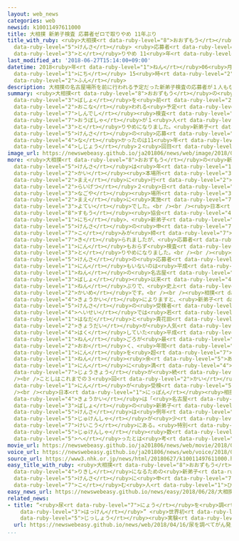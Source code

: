 ```yaml
---
layout: web_news
categories: web
newsid: k10011497611000
title: 大相撲 新弟子検査 応募者ゼロで取りやめ 11年ぶり
title_with_ruby: <ruby>大相撲<rt data-ruby-level="8">おおずもう</rt></ruby> <ruby>新弟子<rt data-ruby-level="7">しんでし</rt></ruby><ruby>検査<rt
  data-ruby-level="5">けんさ</rt></ruby> <ruby>応募者<rt data-ruby-level="7">おうぼしゃ</rt></ruby>ゼロで<ruby>取<rt
  data-ruby-level="3">と</rt></ruby>りやめ 11<ruby>年<rt data-ruby-level="1">ねん</rt></ruby>ぶり
last_modified_at: '2018-06-27T15:14:00+09:00'
datetime: 2018<ruby>年<rt data-ruby-level="1">ねん</rt></ruby>06<ruby>月<rt data-ruby-level="1">がつ</rt></ruby>27<ruby>日<rt
  data-ruby-level="1">にち</rt></ruby> 15<ruby>時<rt data-ruby-level="2">じ</rt></ruby>14<ruby>分<rt
  data-ruby-level="2">ふん</rt></ruby>
description: 大相撲の名古屋場所を前に行われる予定だった新弟子検査の応募者が１人もなく取りやめになりました。新弟子検査の応募が無かったのは11年ぶりで、史上２回目です。
summary: <ruby>大相撲<rt data-ruby-level="8">おおずもう</rt></ruby>の<ruby>名古屋<rt data-ruby-level="3">なごや</rt></ruby><ruby>場所<rt
  data-ruby-level="3">ばしょ</rt></ruby>を<ruby>前<rt data-ruby-level="2">まえ</rt></ruby>に<ruby>行<rt
  data-ruby-level="2">おこな</rt></ruby>われる<ruby>予定<rt data-ruby-level="3">よてい</rt></ruby>だった<ruby>新弟子<rt
  data-ruby-level="7">しんでし</rt></ruby><ruby>検査<rt data-ruby-level="5">けんさ</rt></ruby>の<ruby>応募者<rt
  data-ruby-level="7">おうぼしゃ</rt></ruby>が１<ruby>人<rt data-ruby-level="1">にん</rt></ruby>もなく<ruby>取<rt
  data-ruby-level="3">と</rt></ruby>りやめになりました。<ruby>新弟子<rt data-ruby-level="7">しんでし</rt></ruby><ruby>検査<rt
  data-ruby-level="5">けんさ</rt></ruby>の<ruby>応募<rt data-ruby-level="7">おうぼ</rt></ruby>が<ruby>無<rt
  data-ruby-level="4">な</rt></ruby>かったのは11<ruby>年<rt data-ruby-level="1">ねん</rt></ruby>ぶりで、<ruby>史上<rt
  data-ruby-level="4">しじょう</rt></ruby>２<ruby>回目<rt data-ruby-level="2">かいめ</rt></ruby>です。
image_url: https://newswebeasy.github.io/ja201806/news/web/image/2018/06/27/K10011497611_1806271509_1806271514_01_02.jpg
more: <ruby>大相撲<rt data-ruby-level="8">おおずもう</rt></ruby>の<ruby>新弟子<rt data-ruby-level="7">しんでし</rt></ruby><ruby>検査<rt
  data-ruby-level="5">けんさ</rt></ruby>は<ruby>年<rt data-ruby-level="1">ねん</rt></ruby>６<ruby>回<rt
  data-ruby-level="2">かい</rt></ruby><ruby>本場所<rt data-ruby-level="3">ほんばしょ</rt></ruby>の<ruby>前<rt
  data-ruby-level="2">まえ</rt></ruby>に<ruby>行<rt data-ruby-level="2">おこな</rt></ruby>われ、<ruby>来月<rt
  data-ruby-level="2">らいげつ</rt></ruby>２<ruby>日<rt data-ruby-level="1">にち</rt></ruby>に<ruby>名古屋<rt
  data-ruby-level="3">なごや</rt></ruby><ruby>場所<rt data-ruby-level="3">ばしょ</rt></ruby>を<ruby>前<rt
  data-ruby-level="2">まえ</rt></ruby>に<ruby>実施<rt data-ruby-level="7">じっし</rt></ruby>される<ruby>予定<rt
  data-ruby-level="3">よてい</rt></ruby>でした。<br /><br /><ruby>日本<rt data-ruby-level="1">にっぽん</rt></ruby><ruby>相撲<rt
  data-ruby-level="8">すもう</rt></ruby><ruby>協会<rt data-ruby-level="4">きょうかい</rt></ruby>によりますと、26<ruby>日<rt
  data-ruby-level="1">にち</rt></ruby>、<ruby>新弟子<rt data-ruby-level="7">しんでし</rt></ruby><ruby>検査<rt
  data-ruby-level="5">けんさ</rt></ruby>の<ruby>申<rt data-ruby-level="7">もう</rt></ruby>し<ruby>込<rt
  data-ruby-level="7">こ</rt></ruby>みが<ruby>締<rt data-ruby-level="7">し</rt></ruby>め<ruby>切<rt
  data-ruby-level="7">き</rt></ruby>られましたが、<ruby>応募者<rt data-ruby-level="7">おうぼしゃ</rt></ruby>が１<ruby>人<rt
  data-ruby-level="1">にん</rt></ruby>もおらず<ruby>検査<rt data-ruby-level="5">けんさ</rt></ruby>は<ruby>取<rt
  data-ruby-level="3">と</rt></ruby>りやめになりました。<br /><br /><ruby>新弟子<rt data-ruby-level="7">しんでし</rt></ruby><ruby>検査<rt
  data-ruby-level="5">けんさ</rt></ruby>の<ruby>応募者<rt data-ruby-level="7">おうぼしゃ</rt></ruby>が１<ruby>人<rt
  data-ruby-level="1">にん</rt></ruby>もいないのは<ruby>平成<rt data-ruby-level="4">へいせい</rt></ruby>19<ruby>年<rt
  data-ruby-level="1">ねん</rt></ruby>の<ruby>名古屋<rt data-ruby-level="3">なごや</rt></ruby><ruby>場所<rt
  data-ruby-level="3">ばしょ</rt></ruby><ruby>以来<rt data-ruby-level="4">いらい</rt></ruby>11<ruby>年<rt
  data-ruby-level="1">ねん</rt></ruby>ぶりで、<ruby>史上<rt data-ruby-level="4">しじょう</rt></ruby>２<ruby>回目<rt
  data-ruby-level="2">かいめ</rt></ruby>です。<br /><br /><ruby>相撲<rt data-ruby-level="8">すもう</rt></ruby><ruby>協会<rt
  data-ruby-level="4">きょうかい</rt></ruby>によりますと、<ruby>新弟子<rt data-ruby-level="7">しんでし</rt></ruby><ruby>検査<rt
  data-ruby-level="5">けんさ</rt></ruby>の<ruby>受検者<rt data-ruby-level="5">じゅけんしゃ</rt></ruby>は、<ruby>平成<rt
  data-ruby-level="4">へいせい</rt></ruby>では<ruby>若<rt data-ruby-level="6">わか</rt></ruby><ruby>花田<rt
  data-ruby-level="1">はなだ</rt></ruby>と<ruby>貴花田<rt data-ruby-level="8">たかはなだ</rt></ruby>の<ruby>兄弟<rt
  data-ruby-level="2">きょうだい</rt></ruby>が<ruby>人気<rt data-ruby-level="1">にんき</rt></ruby>を<ruby>博<rt
  data-ruby-level="4">はく</rt></ruby>していた<ruby>平成<rt data-ruby-level="4">へいせい</rt></ruby>４<ruby>年<rt
  data-ruby-level="1">ねん</rt></ruby>ごろが<ruby>最<rt data-ruby-level="4">もっと</rt></ruby>も<ruby>多<rt
  data-ruby-level="2">おお</rt></ruby>く、<ruby>年間<rt data-ruby-level="2">ねんかん</rt></ruby>200<ruby>人<rt
  data-ruby-level="1">にん</rt></ruby>を<ruby>超<rt data-ruby-level="7">こ</rt></ruby>えていたということですが、ここ10<ruby>年<rt
  data-ruby-level="1">ねん</rt></ruby><ruby>余<rt data-ruby-level="5">あま</rt></ruby>りは100<ruby>人<rt
  data-ruby-level="1">にん</rt></ruby>に<ruby>満<rt data-ruby-level="4">み</rt></ruby>たない<ruby>状況<rt
  data-ruby-level="7">じょうきょう</rt></ruby>が<ruby>続<rt data-ruby-level="4">つづ</rt></ruby>いていたということです。<br
  /><br />ことしはこれまでの３<ruby>回<rt data-ruby-level="2">かい</rt></ruby>の<ruby>検査<rt data-ruby-level="5">けんさ</rt></ruby>で64<ruby>人<rt
  data-ruby-level="1">にん</rt></ruby>が<ruby>受検<rt data-ruby-level="5">じゅけん</rt></ruby>していました。<br
  /><br /><ruby>日本<rt data-ruby-level="1">にっぽん</rt></ruby><ruby>相撲<rt data-ruby-level="8">すもう</rt></ruby><ruby>協会<rt
  data-ruby-level="4">きょうかい</rt></ruby>は「<ruby>名古屋<rt data-ruby-level="3">なごや</rt></ruby><ruby>場所<rt
  data-ruby-level="3">ばしょ</rt></ruby>の<ruby>新弟子<rt data-ruby-level="7">しんでし</rt></ruby><ruby>検査<rt
  data-ruby-level="5">けんさ</rt></ruby>は<ruby>例年<rt data-ruby-level="4">れいねん</rt></ruby><ruby>受検者<rt
  data-ruby-level="5">じゅけんしゃ</rt></ruby>が<ruby>少<rt data-ruby-level="2">すく</rt></ruby>ない<ruby>傾向<rt
  data-ruby-level="7">けいこう</rt></ruby>にある。<ruby>特別<rt data-ruby-level="4">とくべつ</rt></ruby>ことしの<ruby>受検者<rt
  data-ruby-level="5">じゅけんしゃ</rt></ruby><ruby>数<rt data-ruby-level="2">かず</rt></ruby>が<ruby>減<rt
  data-ruby-level="5">へ</rt></ruby>ったとは<ruby>考<rt data-ruby-level="2">かんが</rt></ruby>えていない」としています。
movie_url: https://newswebeasy.github.io/ja201806/news/web/movie/2018/06/27/k10011497611_201806271818_201806271819.mp4
voice_url: https://newswebeasy.github.io/ja201806/news/web/voice/2018/06/27/k10011497611_201806271818_201806271819.mp3
source_url: https://www3.nhk.or.jp/news/html/20180627/k10011497611000.html
easy_title_with_ruby: <ruby>大相撲<rt data-ruby-level="8">おおずもう</rt></ruby> <ruby>力士<rt
  data-ruby-level="4">りきし</rt></ruby>になるための<ruby>新弟子<rt data-ruby-level="7">しんでし</rt></ruby><ruby>検査<rt
  data-ruby-level="5">けんさ</rt></ruby>に<ruby>申<rt data-ruby-level="7">もう</rt></ruby>し<ruby>込<rt
  data-ruby-level="7">こ</rt></ruby>む<ruby>人<rt data-ruby-level="1">ひと</rt></ruby>がいない
easy_news_url: https://newswebeasy.github.io/news/easy/2018/06/28/大相撲-力士になるための新弟子検査に申し込む人がいない
related_news:
- title: “<ruby>尿<rt data-ruby-level="7">にょう</rt></ruby>を<ruby>調<rt data-ruby-level="3">しら</rt></ruby>べてがん<ruby>発見<rt
    data-ruby-level="3">はっけん</rt></ruby>” <ruby>世界初<rt data-ruby-level="4">せかいはつ</rt></ruby>の<ruby>実証<rt
    data-ruby-level="5">じっしょう</rt></ruby><ruby>実験<rt data-ruby-level="4">じっけん</rt></ruby>へ
  url: https://newswebeasy.github.io/news/web/2018/04/16/尿を調べてがん発見-世界初の実証実験へ
...
```

